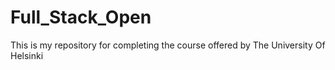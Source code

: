 # Full_Stack_Open
This is my repository for completing the course offered by The University Of Helsinki
